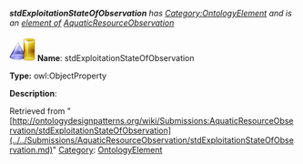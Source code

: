 ___stdExploitationStateOfObservation__ has [Category:OntologyElement](../../Category/OntologyElement.md "Category:OntologyElement") and is an [element of](../../Property/ElementOf.md "Property:ElementOf") [AquaticResourceObservation](../../Submissions/AquaticResourceObservation.md "Submissions:AquaticResourceObservation")_


  




[![ObjectProperty](../../images/thumb/c/c3/ObjectProperty.gif/45px-ObjectProperty.gif)](../../Image/ObjectProperty.gif.md "ObjectProperty")
__Name__: stdExploitationStateOfObservation 


__Type:__ owl:ObjectProperty 


__Description__: 





Retrieved from "[http://ontologydesignpatterns.org/wiki/Submissions:AquaticResourceObservation/stdExploitationStateOfObservation](../../Submissions/AquaticResourceObservation/stdExploitationStateOfObservation.md)"
 [Category](http://ontologydesignpatterns.org/wiki/Special:Categories "Special:Categories"): [OntologyElement](../../Category/OntologyElement.md "Category:OntologyElement")